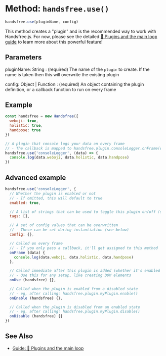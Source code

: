 # Method: `handsfree.use()`

```js
handsfree.use(pluginName, config)
```

This method creates a "plugin" and is the recommended way to work with Handsfree.js. For now, please see the detailed [🔌 Plugins and the main loop guide](/guide/the-loop/) to learn more about this powerful feature!

## Parameters

pluginName: String
: (required) The name of the `plugin` to create. If the name is taken then this will overwrite the existing plugin

config: Object | Function
: (required) An object containing the plugin definition, or a callback function to run on every frame

## Example

```js
const handsfree = new Handsfree({
  weboji: true,
  holistic: true,
  handpose: true
})

// A plugin that console logs your data on every frame
// - The callback is mapped to handsfree.plugin.consoleLogger.onFrame(data => {})
handsfree.use('consoleLogger', (data) => {
  console.log(data.weboji, data.holistic, data.handpose)
})
```

## Advanced example

```js
handsfree.use('consoleLogger', {
  // Whether the plugin is enabled or not
  // - If omitted, this will default to true
  enabled: true,

  // A list of strings that can be used to toggle this plugin on/off (see below)
  tags: [],

  // A set of config values that can be overwritten
  // - These can be set during instantiation (see below)
  config: {},

  // Called on every frame
  // - If you only pass a callback, it'll get assigned to this method
  onFrame (data) {
    console.log(data.weboji, data.holistic, data.handpose)
  },

  // Called immediate after this plugin is added (whether it's enabled or not)
  // - Use this for any setup, like creating DOM elements
  onUse (handsfree) {},

  // Called when the plugin is enabled from a disabled state
  // - eg, after calling: handsfree.plugin.myPlugin.enable()
  onEnable (handsfree) {},

  // Called when the plugin is disabled from an enabled state
  // - eg, after calling: handsfree.plugin.myPlugin.disable()
  onDisable (handsfree) {}
})
```

## See Also

- [Guide: 🔌 Plugins and the main loop](/guide/the-loop/)